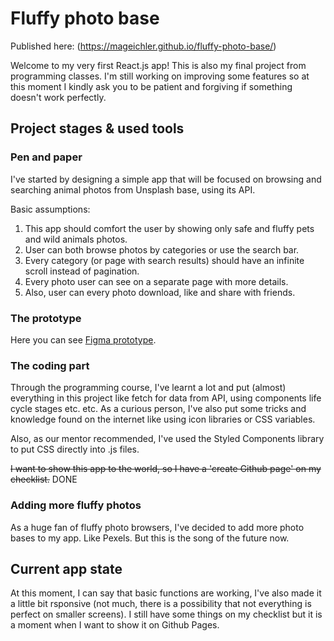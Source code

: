 # Fluffy photo base

Published here: (https://mageichler.github.io/fluffy-photo-base/)

Welcome to my very first React.js app! This is also my final project from programming classes. I'm still working on improving some features so at this moment I kindly ask you to be patient and forgiving if something doesn't work perfectly.

## Project stages & used tools

### Pen and paper
I've started by designing a simple app that will be focused on browsing and searching animal photos from Unsplash base, using its API.

Basic assumptions:
1. This app should comfort the user by showing only safe and fluffy pets and wild animals photos.
2. User can both browse photos by categories or use the search bar.
3. Every category (or page with search results) should have an infinite scroll instead of pagination.
4. Every photo user can see on a separate page with more details.
5. Also, user can every photo download, like and share with friends.

### The prototype

Here you can see [Figma prototype](https://www.figma.com/proto/eK471bP5wO8F8Tgn1xlqsA/js-app-gallery-of-fluffiness?node-id=10%3A13&viewport=-1331%2C761%2C1.1868277788162231&frame-preset-name=MacBook&scaling=scale-down-width&page-id=0%3A1).

### The coding part

Through the programming course, I've learnt a lot and put (almost) everything in this project like fetch for data from API, using components life cycle stages etc. etc. As a curious person, I've also put some tricks and knowledge found on the internet like using icon libraries or CSS variables.

Also, as our mentor recommended, I've used the Styled Components library to put CSS directly into .js files.

~~I want to show this app to the world, so I have a 'create Github page' on my checklist.~~ DONE

### Adding more fluffy photos

As a huge fan of fluffy photo browsers, I've decided to add more photo bases to my app. Like Pexels. But this is the song of the future now.

## Current app state

At this moment, I can say that basic functions are working, I've also made it a little bit rsponsive (not much, there is a possibility that not everything is perfect on smaller screens). I still have some things on my checklist but it is a moment when I want to show it on Github Pages.
